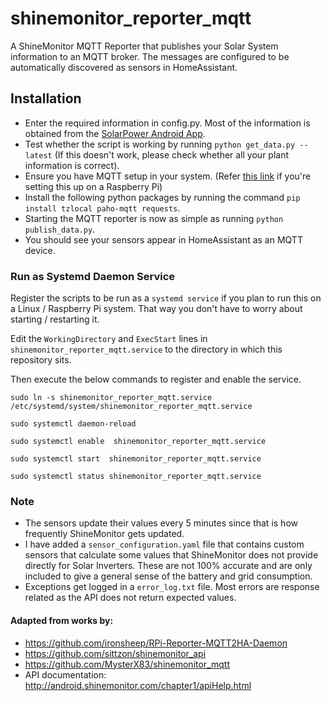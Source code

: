 # shinemonitor_reporter_mqtt
A ShineMonitor MQTT Reporter that publishes your Solar System information to an MQTT broker. 
The messages are configured to be automatically discovered as sensors in HomeAssistant.

## Installation
* Enter the required information in config.py. Most of the information is obtained from the [SolarPower Android App](https://play.google.com/store/apps/details?id=wifiapp.volfw.solarpower).
* Test whether the script is working by running `python get_data.py --latest` (If this doesn't work, please check whether all your plant information is correct).
* Ensure you have MQTT setup in your system. (Refer [this link](https://pimylifeup.com/raspberry-pi-mosquitto-mqtt-server/) if you're setting this up on a Raspberry Pi)
* Install the following python packages by running the command `pip install tzlocal paho-mqtt requests`.
* Starting the MQTT reporter is now as simple as running `python publish_data.py`.
* You should see your sensors appear in HomeAssistant as an MQTT device.

### Run as Systemd Daemon Service
Register the scripts to be run as a `systemd service` if you plan to run this on a Linux / Raspberry Pi system. That way you don't have to worry about starting / restarting it.  

Edit the `WorkingDirectory` and `ExecStart` lines in `shinemonitor_reporter_mqtt.service` to the directory in which this repository sits.

Then execute the below commands to register and enable the service.

```commandline
sudo ln -s shinemonitor_reporter_mqtt.service /etc/systemd/system/shinemonitor_reporter_mqtt.service

sudo systemctl daemon-reload

sudo systemctl enable  shinemonitor_reporter_mqtt.service

sudo systemctl start  shinemonitor_reporter_mqtt.service

sudo systemctl status shinemonitor_reporter_mqtt.service
```

### Note
* The sensors update their values every 5 minutes since that is how frequently ShineMonitor gets updated.
* I have added a `sensor_configuration.yaml` file that contains custom sensors that calculate some values that ShineMonitor does not provide directly for Solar Inverters. These are not 100% accurate and are only included to give a general sense of the battery and grid consumption.
* Exceptions get logged in a `error_log.txt` file. Most errors are response related as the API does not return expected values.

#### Adapted from works by:  
* https://github.com/ironsheep/RPi-Reporter-MQTT2HA-Daemon  
* https://github.com/sittzon/shinemonitor_api  
* https://github.com/MysterX83/shinemonitor_mqtt  
* API documentation: http://android.shinemonitor.com/chapter1/apiHelp.html
